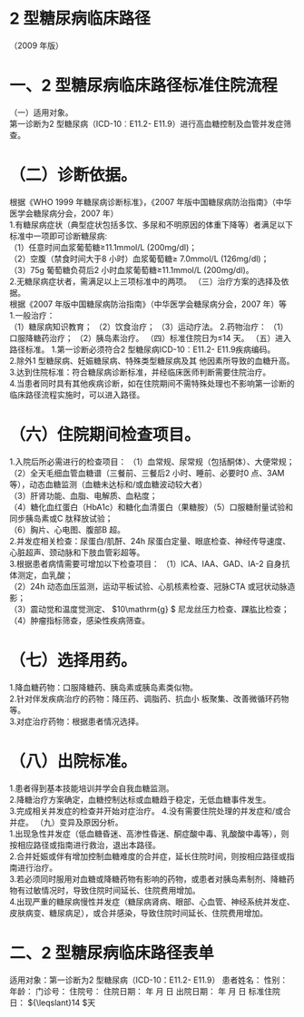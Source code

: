 # 2 型糖尿病临床路径  
（2009 年版）  
# 一、2 型糖尿病临床路径标准住院流程  
（一）适用对象。  
第一诊断为2 型糖尿病（ICD-10︰E11.2- E11.9）进行高血糖控制及血管并发症筛查。  
# （二）诊断依据。  
根据《WHO 1999 年糖尿病诊断标准》，《2007 年版中国糖尿病防治指南》（中华医学会糖尿病分会，2007 年）  
1.有糖尿病症状（典型症状包括多饮、多尿和不明原因的体重下降等）者满足以下标准中一项即可诊断糖尿病:  
（1）任意时间血浆葡萄糖≥11.1mmol/L (200mg/dl)；  
（2）空腹（禁食时间大于8 小时）血浆葡萄糖≥
7.0mmol/L (126mg/dl)；  
（3）75g 葡萄糖负荷后2 小时血浆葡萄糖≥11.1mmol/L 
(200mg/dl)。  
2.无糖尿病症状者，需满足以上三项标准中的两项。 （三）治疗方案的选择及依据。  
根据《2007 年版中国糖尿病防治指南》（中华医学会糖尿病分会，2007 年）等  
1.一般治疗：  
（1）糖尿病知识教育； （2）饮食治疗； （3）运动疗法。 2.药物治疗： （1）口服降糖药治疗； （2）胰岛素治疗。 （四）标准住院日为≤14 天。 （五）进入路径标准。 1.第一诊断必须符合2 型糖尿病ICD-10︰E11.2- E11.9疾病编码。  
2.除外1 型糖尿病、妊娠糖尿病、特殊类型糖尿病及其 他因素所导致的血糖升高。  
3.达到住院标准：符合糖尿病诊断标准，并经临床医师判断需要住院治疗。  
4.当患者同时具有其他疾病诊断，如在住院期间不需特殊处理也不影响第一诊断的临床路径流程实施时，可以进入路径。  
# （六）住院期间检查项目。  
1.入院后所必需进行的检查项目： （1）血常规、尿常规（包括酮体）、大便常规；  
（2）全天毛细血管血糖谱（三餐前、三餐后2 小时、睡前、必要时0 点、3AM 等），动态血糖监测（血糖未达标和/或血糖波动较大者）  
（3）肝肾功能、血脂、电解质、血粘度；  
（4）糖化血红蛋白（HbA1c）和糖化血清蛋白（果糖胺）（5）口服糖耐量试验和同步胰岛素或C 肽释放试验；  
（6）胸片、心电图、腹部B 超。  
2.并发症相关检查：尿蛋白/肌酐、24h 尿蛋白定量、眼底检查、神经传导速度、心脏超声、颈动脉和下肢血管彩超等。  
3.根据患者病情需要可增加以下检查项目： （1）ICA、IAA、GAD、IA-2 自身抗体测定，血乳酸；  
（2）24h 动态血压监测，运动平板试验、心肌核素检查、冠脉CTA 或冠状动脉造影；  
（3）震动觉和温度觉测定、 $10\mathrm{g} $ 尼龙丝压力检查、踝肱比检查；  
（4）肿瘤指标筛查，感染性疾病筛查。  
# （七）选择用药。  
1.降血糖药物：口服降糖药、胰岛素或胰岛素类似物。  
2.针对伴发疾病治疗的药物：降压药、调脂药、抗血小 板聚集、改善微循环药物等。  
3.对症治疗药物：根据患者情况选择。  
# （八）出院标准。  
1.患者得到基本技能培训并学会自我血糖监测。  
2.降糖治疗方案确定，血糖控制达标或血糖趋于稳定，无低血糖事件发生。  
3.完成相关并发症的检查并开始对症治疗。  4.没有需要住院处理的并发症和/或合并症。 （九）变异及原因分析。  
1.出现急性并发症（低血糖昏迷、高渗性昏迷、酮症酸中毒、乳酸酸中毒等），则按相应路径或指南进行救治，退出本路径。  
2.合并妊娠或伴有增加控制血糖难度的合并症，延长住院时间，则按相应路径或指南进行治疗。  
3.若必须同时服用对血糖或降糖药物有影响的药物，或患者对胰岛素制剂、降糖药物有过敏情况时，导致住院时间延长、住院费用增加。  
4.出现严重的糖尿病慢性并发症（糖尿病肾病、眼部、心血管、神经系统并发症、皮肤病变、糖尿病足），或合并感染，导致住院时间延长、住院费用增加。  
# 二、2 型糖尿病临床路径表单  
适用对象：第一诊断为2 型糖尿病（ICD-10：E11.2- E11.9） 患者姓名：           性别：     年龄：    门诊号：       住院号：       住院日期：    年   月   日  出院日期：    年  月  日 标准住院日： ${\leqslant}14 $天  
